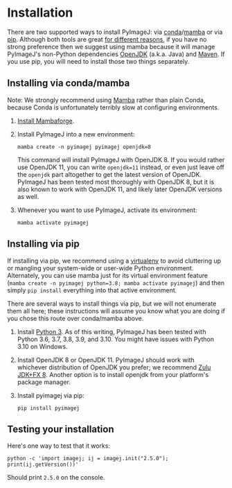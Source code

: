 # Installation

There are two supported ways to install PyImageJ: via [conda](https://conda.io/)/[mamba](https://mamba.readthedocs.io/) or via [pip](https://packaging.python.org/guides/tool-recommendations/). Although both tools are great [for different reasons](https://www.anaconda.com/blog/understanding-conda-and-pip), if you have no strong preference then we suggest using mamba because it will manage PyImageJ's non-Python dependencies [OpenJDK](https://en.wikipedia.org/wiki/OpenJDK) (a.k.a. Java) and [Maven](https://maven.apache.org/). If you use pip, you will need to install those two things separately.

## Installing via conda/mamba

Note: We strongly recommend using
[Mamba](https://mamba.readthedocs.io/en/latest/user_guide/mamba.html) rather
than plain Conda, because Conda is unfortunately terribly slow at configuring
environments.

1. [Install Mambaforge](https://github.com/conda-forge/miniforge#mambaforge).

2. Install PyImageJ into a new environment:
   ```
   mamba create -n pyimagej pyimagej openjdk=8
   ```

   This command will install PyImageJ with OpenJDK 8. If you would rather use
   OpenJDK 11, you can write `openjdk=11` instead, or even just leave off the
   `openjdk` part altogether to get the latest version of OpenJDK. PyImageJ
   has been tested most thoroughly with OpenJDK 8, but it is also known to
   work with OpenJDK 11, and likely later OpenJDK versions as well.

3. Whenever you want to use PyImageJ, activate its environment:
   ```
   mamba activate pyimagej
   ```

## Installing via pip

If installing via pip, we recommend using a
[virtualenv](https://virtualenv.pypa.io/) to avoid cluttering up or mangling
your system-wide or user-wide Python environment. Alternately, you can use
mamba just for its virtual environment feature (`mamba create -n pyimagej
python=3.8; mamba activate pyimagej`) and then simply `pip install` everything
into that active environment.

There are several ways to install things via pip, but we will not enumerate
them all here; these instructions will assume you know what you are doing if
you chose this route over conda/mamba above.

1. Install [Python 3](https://python.org/). As of this writing, PyImageJ has
   been tested with Python 3.6, 3.7, 3.8, 3.9, and 3.10.
   You might have issues with Python 3.10 on Windows.

2. Install OpenJDK 8 or OpenJDK 11. PyImageJ should work with whichever
   distribution of OpenJDK you prefer; we recommend
   [Zulu JDK+FX 8](https://www.azul.com/downloads/zulu-community/?version=java-8-lts&package=jdk-fx).
   Another option is to install openjdk from your platform's package manager.

3. Install pyimagej via pip:
   ```
   pip install pyimagej
   ```

## Testing your installation

Here's one way to test that it works:
```
python -c 'import imagej; ij = imagej.init("2.5.0"); print(ij.getVersion())'
```
Should print `2.5.0` on the console.